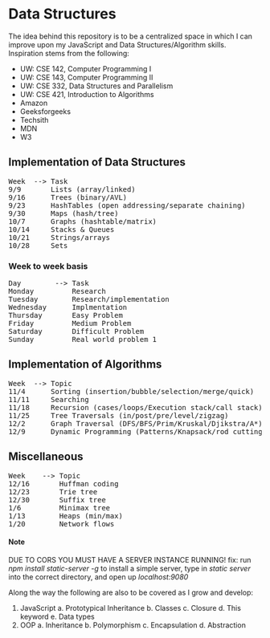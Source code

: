 # Data Structures
The idea behind this repository is to be a centralized space in which I can improve upon my JavaScript and Data Structures/Algorithm skills. Inspiration stems from the following: 
- UW: CSE 142, Computer Programming I
- UW: CSE 143, Computer Programming II
- UW: CSE 332, Data Structures and Parallelism 
- UW: CSE 421, Introduction to Algorithms
- Amazon 
- Geeksforgeeks 
- Techsith
- MDN
- W3

## Implementation of Data Structures
<pre>
Week  --> Task 
9/9       Lists (array/linked) 
9/16      Trees (binary/AVL) 
9/23      HashTables (open addressing/separate chaining) 
9/30      Maps (hash/tree) 
10/7      Graphs (hashtable/matrix) 
10/14     Stacks & Queues
10/21     Strings/arrays
10/28     Sets
</pre>

### Week to week basis 
<pre>
Day        --> Task
Monday         Research
Tuesday        Research/implementation 
Wednesday      Implmentation
Thursday       Easy Problem 
Friday         Medium Problem
Saturday       Difficult Problem
Sunday         Real world problem 1
</pre>

## Implementation of Algorithms 
<pre>
Week  --> Topic  
11/4      Sorting (insertion/bubble/selection/merge/quick)
11/11     Searching
11/18     Recursion (cases/loops/Execution stack/call stack) 
11/25     Tree Traversals (in/post/pre/level/zigzag) 
12/2      Graph Traversal (DFS/BFS/Prim/Kruskal/Djikstra/A*) 
12/9      Dynamic Programming (Patterns/Knapsack/rod cutting)
</pre>

## Miscellaneous
<pre>
Week    --> Topic  
12/16       Huffman coding
12/23       Trie tree
12/30       Suffix tree
1/6         Minimax tree
1/13        Heaps (min/max)
1/20        Network flows
</pre>

#### Note   
DUE TO CORS YOU MUST HAVE A SERVER INSTANCE RUNNING!
fix: run _npm install static-server -g_ to install a simple server, type in _static server_ into the correct directory, and open up _localhost:9080_

Along the way the following are also to be covered as I grow and develop:
1. JavaScript
  a. Prototypical Inheritance 
  b. Classes
  c. Closure 
  d. This keyword
  e. Data types
2. OOP
  a. Inheritance 
  b. Polymorphism 
  c. Encapsulation 
  d. Abstraction 
  
  
